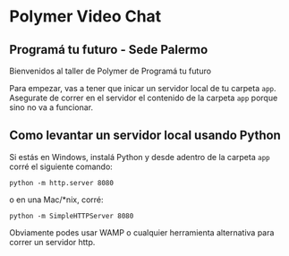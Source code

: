 # Polymer Video Chat
## Programá tu futuro - Sede Palermo

Bienvenidos al taller de Polymer de Programá tu futuro

Para empezar, vas a tener que inicar un servidor local de tu carpeta `app`. Asegurate de correr en el servidor el contenido de la carpeta `app` porque sino no va a funcionar.

## Como levantar un servidor local usando Python

Si estás en Windows, instalá Python y desde adentro de la carpeta `app` corré el siguiente comando:

```
python -m http.server 8080
```

o en una Mac/*nix, corré:

```
python -m SimpleHTTPServer 8080
```

Obviamente podes usar WAMP o cualquier herramienta alternativa para correr un servidor http.